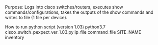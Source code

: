 Purpose: Logs into cisco switches/routers, executes show commands/configurations, takes the outputs of the show commands and writes to file (1 file per device).

How to run python script (version 1.03)
python3.7 cisco_switch_pexpect_ver_1.03.py ip_file command_file SITE_NAME inventory
